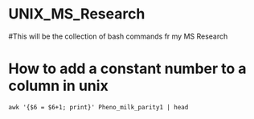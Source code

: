 # UNIX_MS_Research
#This will be the collection of bash commands fr my MS Research

# How to add a constant number to a column in unix
```
awk '{$6 = $6+1; print}' Pheno_milk_parity1 | head

```
